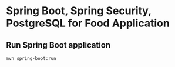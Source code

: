 # Spring Boot, Spring Security, PostgreSQL for Food Application

## Run Spring Boot application
```
mvn spring-boot:run
```

